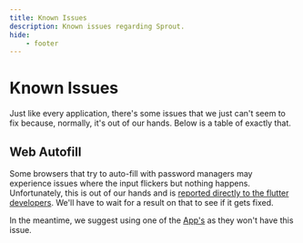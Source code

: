 ```yaml
---
title: Known Issues
description: Known issues regarding Sprout.
hide:
    - footer
---
```


# Known Issues

Just like every application, there's some issues that we just can't seem to fix because, normally, it's out of our hands. Below is a table of exactly that.

## Web Autofill

Some browsers that try to auto-fill with password managers may experience issues where the input flickers but nothing happens. Unfortunately, this is out of our hands and is [reported directly to the flutter developers](https://github.com/flutter/flutter/issues/127694). We'll have to wait for a result on that to see if it gets fixed.

In the meantime, we suggest using one of the [App's](../getting-started/access.md#apps) as they won't have this issue.
